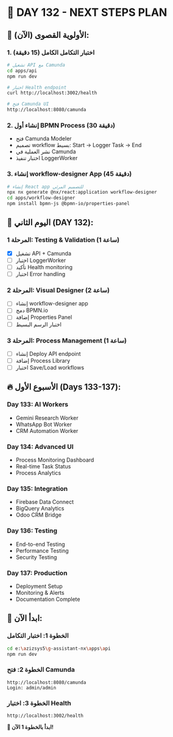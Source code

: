# 🎯 DAY 132 - NEXT STEPS PLAN

## 🚀 **الأولوية القصوى (الآن):**

### 1. **اختبار التكامل الكامل** (15 دقيقة)
```bash
# تشغيل API مع Camunda
cd apps/api
npm run dev

# اختبار Health endpoint
curl http://localhost:3002/health

# فتح Camunda UI
http://localhost:8080/camunda
```

### 2. **إنشاء أول BPMN Process** (30 دقيقة)
- فتح Camunda Modeler
- تصميم workflow بسيط: Start → Logger Task → End
- نشر العملية في Camunda
- اختبار تنفيذ LoggerWorker

### 3. **إنشاء workflow-designer App** (45 دقيقة)
```bash
# إنشاء React app للتصميم المرئي
npx nx generate @nx/react:application workflow-designer
cd apps/workflow-designer
npm install bpmn-js @bpmn-io/properties-panel
```

## 🎯 **اليوم الثاني (DAY 132):**

### **المرحلة 1: Testing & Validation** (1 ساعة)
- [x] تشغيل API + Camunda
- [ ] اختبار LoggerWorker
- [ ] تأكيد Health monitoring
- [ ] اختبار Error handling

### **المرحلة 2: Visual Designer** (2 ساعة)
- [ ] إنشاء workflow-designer app
- [ ] دمج BPMN.io
- [ ] إضافة Properties Panel
- [ ] اختبار الرسم البسيط

### **المرحلة 3: Process Management** (1 ساعة)
- [ ] إنشاء Deploy API endpoint
- [ ] إضافة Process Library
- [ ] اختبار Save/Load workflows

## 🔥 **الأسبوع الأول (Days 133-137):**

### **Day 133: AI Workers**
- Gemini Research Worker
- WhatsApp Bot Worker
- CRM Automation Worker

### **Day 134: Advanced UI**
- Process Monitoring Dashboard
- Real-time Task Status
- Process Analytics

### **Day 135: Integration**
- Firebase Data Connect
- BigQuery Analytics
- Odoo CRM Bridge

### **Day 136: Testing**
- End-to-end Testing
- Performance Testing
- Security Testing

### **Day 137: Production**
- Deployment Setup
- Monitoring & Alerts
- Documentation Complete

## 🎯 **ابدأ الآن:**

### **الخطوة 1: اختبار التكامل**
```bash
cd e:\azizsys5\g-assistant-nx\apps\api
npm run dev
```

### **الخطوة 2: فتح Camunda**
```
http://localhost:8080/camunda
Login: admin/admin
```

### **الخطوة 3: اختبار Health**
```
http://localhost:3002/health
```

**🚀 ابدأ بالخطوة 1 الآن!**